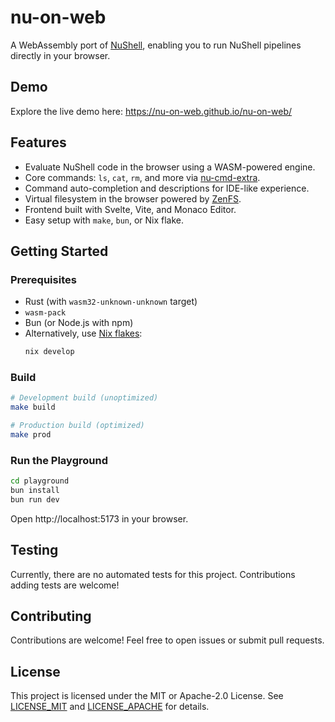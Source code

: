 # nu-on-web

A WebAssembly port of [NuShell](https://www.nushell.sh), enabling you to run NuShell pipelines directly in your browser.

## Demo

Explore the live demo here: https://nu-on-web.github.io/nu-on-web/

## Features

- Evaluate NuShell code in the browser using a WASM-powered engine.
- Core commands: `ls`, `cat`, `rm`, and more via [nu-cmd-extra](https://crates.io/crates/nu-cmd-extra).
- Command auto-completion and descriptions for IDE-like experience.
- Virtual filesystem in the browser powered by [ZenFS](https://github.com/zenfs/core).
- Frontend built with Svelte, Vite, and Monaco Editor.
- Easy setup with `make`, `bun`, or Nix flake.

## Getting Started

### Prerequisites

- Rust (with `wasm32-unknown-unknown` target)
- `wasm-pack`
- Bun (or Node.js with npm)
- Alternatively, use [Nix flakes](https://nixos.org/manual/nix/latest/command-ref/nix3-flake.html):
  ```bash
  nix develop
  ```

### Build

```bash
# Development build (unoptimized)
make build

# Production build (optimized)
make prod
```

### Run the Playground

```bash
cd playground
bun install
bun run dev
```

Open http://localhost:5173 in your browser.

## Testing

Currently, there are no automated tests for this project. Contributions adding tests are welcome!

## Contributing

Contributions are welcome! Feel free to open issues or submit pull requests.

## License

This project is licensed under the MIT or Apache-2.0 License. See [LICENSE_MIT](LICENSE_MIT) and [LICENSE_APACHE](LICENSE_APACHE) for details.

